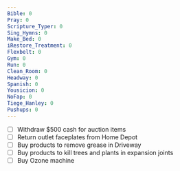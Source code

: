 ```yaml
---
Bible: 0
Pray: 0
Scripture_Typer: 0
Sing_Hymns: 0
Make_Bed: 0
iRestore_Treatment: 0
Flexbelt: 0
Gym: 0
Run: 0
Clean_Room: 0
Headway: 0
Spanish: 0
Yousicion: 0
NoFap: 0
Tiege_Hanley: 0
Pushups: 0
---
```


- [ ] Withdraw $500 cash for auction items
- [ ] Return outlet faceplates from Home Depot
- [ ] Buy products to remove grease in Driveway
- [ ] Buy products to kill trees and plants in expansion joints
- [ ] Buy Ozone machine